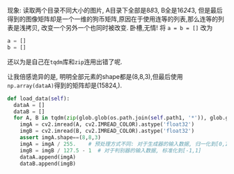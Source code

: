现象: 读取两个目录不同大小的图片, A目录下全部是8*8*3, B全是16*24*3, 但是最后得到的图像矩阵却是一个一维的狗币矩阵,原因在于使用连等的列表,那么连等的列表是浅拷贝, 改变一个另外一个也同时被改变. 卧槽,无情!
将
`a = b = []`
改为
```python
a = []
b = []
```
还以为是自己在`tqdm`库和`zip`连用出错了呢.

让我倍感诡异的是, 明明全部元素的shape都是(8,8,3),但最后使用`np.array(dataA)`得到的矩阵却是(15824,).
```Python
def load_data(self):
  dataA = []
  dataB = []
  for A, B in tqdm(zip(glob.glob(os.path.join(self.path1, '*')), glob.glob(os.path.join(self.path2, '*')))):
    imgA = cv2.imread(A, cv2.IMREAD_COLOR).astype('float32')
    imgB = cv2.imread(B, cv2.IMREAD_COLOR).astype('float32')
    assert imgA.shape==(8,8,3)
    imgA = imgA / 255.    # 预处理方式不同: 对于生成器的输入数据, 归一化到[0,1]
    imgB = imgB / 127.5 - 1  # 对于判别器的输入数据, 标准化到[-1,1]
    dataA.append(imgA)
    dataB.append(imgB)
```









